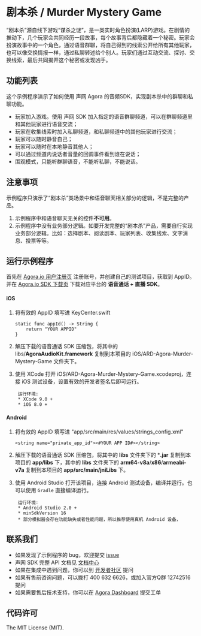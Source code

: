# 剧本杀 / Murder Mystery Game

“剧本杀”源自线下游戏“谋杀之谜”，是一类实时角色扮演(LARP)游戏。在剧情的推动下，几个玩家会共同经历一段故事，每个故事背后都隐藏着一个秘密。玩家会扮演故事中的一个角色，通过语音群聊，将自己得到的线索公开给所有其他玩家，也可以像交换情报一样，通过私聊转述给个别人。玩家们通过互动交流、探讨、交换线索，最后共同揭开这个秘密或发现凶手。

## 功能列表
这个示例程序演示了如何使用 声网 Agora 的音频SDK，实现剧本杀中的群聊和私聊功能。

- 玩家加入游戏。使用 声网 SDK 加入指定的语音群聊频道，可以在群聊频道里和其他玩家进行语音交流；
- 玩家在收集线索时加入私聊频道，和私聊频道中的其他玩家进行交流；
- 玩家可以随时静音自己；
- 玩家可以随时在本地静音其他人；
- 可以通过频道内说话者音量的回调事件看到谁在说话；
- 围观模式，只能听群聊语音，不能听私聊，不能说话。

## 注意事项
示例程序只演示了“剧本杀”类场景中和语音聊天相关部分的逻辑，不是完整的产品。

1. 示例程序中和语音聊天无关的控件**不可用**。
2. 示例程序中没有业务部分逻辑。如要开发完整的“剧本杀”产品，需要自行实现业务部分逻辑。比如：选择剧本、阅读剧本、玩家列表、收集线索、文字消息、投票等等。

## 运行示例程序
首先在 [Agora.io 用户注册页](https://dashboard.agora.io/cn/signup/) 注册账号，并创建自己的测试项目，获取到 AppID。并在 [Agora.io SDK 下载页](https://www.agora.io/cn/blog/download/) 下载对应平台的 **语音通话 + 直播 SDK**。

#### iOS
1. 将有效的 AppID 填写进 KeyCenter.swift

	```
	static func appId() -> String {
	    return "YOUR APPID"
	}
	```

2. 解压下载的语音通话 SDK 压缩包，将其中的 libs/**AgoraAudioKit.framework** 复制到本项目的 iOS/ARD-Agora-Murder-Mystery-Game 文件夹下。
3. 使用 XCode 打开 iOS/ARD-Agora-Murder-Mystery-Game.xcodeproj，连接 iOS 测试设备，设置有效的开发者签名后即可运行。

		运行环境:
		* XCode 9.0 +
		* iOS 8.0 +

#### Android
1. 将有效的 AppID 填写进 "app/src/main/res/values/strings_config.xml"

	```
	<string name="private_app_id"><#YOUR APP ID#></string>
	```

2. 解压下载的语音通话 SDK 压缩包，将其中的 **libs** 文件夹下的 ***.jar** 复制到本项目的 **app/libs** 下，其中的 **libs** 文件夹下的 **arm64-v8a**/**x86**/**armeabi-v7a** 复制到本项目的 **app/src/main/jniLibs** 下。
3. 使用 Android Studio 打开该项目，连接 Android 测试设备，编译并运行。也可以使用 `Gradle` 直接编译运行。

		运行环境:
		* Android Studio 2.0 +
		* minSdkVersion 16
		* 部分模拟器会存在功能缺失或者性能问题，所以推荐使用真机 Android 设备，


## 联系我们

- 如果发现了示例程序的 bug，欢迎提交 [issue](https://github.com/AgoraIO-Usecase/Murder-Mystery-Game/issues)
- 声网 SDK 完整 API 文档见 [文档中心](https://docs.agora.io/cn/)
- 如果在集成中遇到问题，你可以到 [开发者社区](https://dev.agora.io/cn/) 提问
- 如果有售前咨询问题，可以拨打 400 632 6626，或加入官方Q群 12742516 提问
- 如果需要售后技术支持，你可以在 [Agora Dashboard](https://dashboard.agora.io) 提交工单

## 代码许可

The MIT License (MIT).
